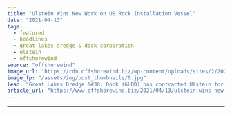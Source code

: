 ```yaml
---
title: "Ulstein Wins New Work on US Rock Installation Vessel"
date: "2021-04-13"
tags: 
  - featured
  - headlines
  - great lakes dredge & dock corporation
  - ulstein
  - offshorewind
source: "offshorewind"
image_url: "https://cdn.offshorewind.biz/wp-content/uploads/sites/2/2021/04/13144503/ULSTEIN-S211-GLDD-structural-engineering-picture.jpg"
image_fp: "/assets/img/post_thumbnails/0.jpg"
lead: "Great Lakes Dredge &#38; Dock (GLDD) has contracted Ulstein for the integration engineering for"
article_url: "https://www.offshorewind.biz/2021/04/13/ulstein-wins-new-work-on-us-rock-installation-vessel/"
---
```


---
